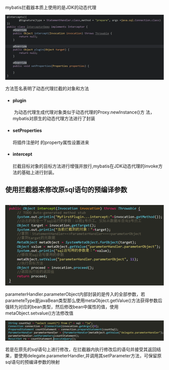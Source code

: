 mybatis拦截器本质上使用的是JDK的动态代理

![1556266054061](https://github.com/tangjieyong/DailyConclusion/raw/master/images/1556266054061.png)

方法签名表明了动态代理拦截的对象和方法



- #### plugin  

  ​       为动态代理生成代理对象类似于动态代理的Proxy.newInstance()方   法，mybatis对原生的动态代理方法进行了封装

- #### setProperties

   	将插件注册时 的property属性设置进来

- #### intercept

  ​       拦截目标对象的目标方法进行增强并放行,mybatis在JDK动态代理的invoke方法的基础上进行封装。

## 使用拦截器来修改原sql语句的预编译参数

​       ![1556269523267](https://github.com/tangjieyong/DailyConclusion/raw/master/images/1556269523267.png)

parameterHandler.parameterObject内部封装的是传入的全部参数，若parameteType是javaBean类型那么使用metaObject.getValue()方法获得参数后强转为对应的bean类型，然后修改bean中属性的值，使用metaObject.setvalue()方法修改值

![1556270685688](https://github.com/tangjieyong/DailyConclusion/raw/master/images/1556270685688.png)

若是在原先的sql语句上进行修改，在拦截器内执行修改后的语句并接受其返回结果，要使用delegate.parameterHandler,并调用其setParameter方法，可保留原sql语句的预编译参数的映射

​        